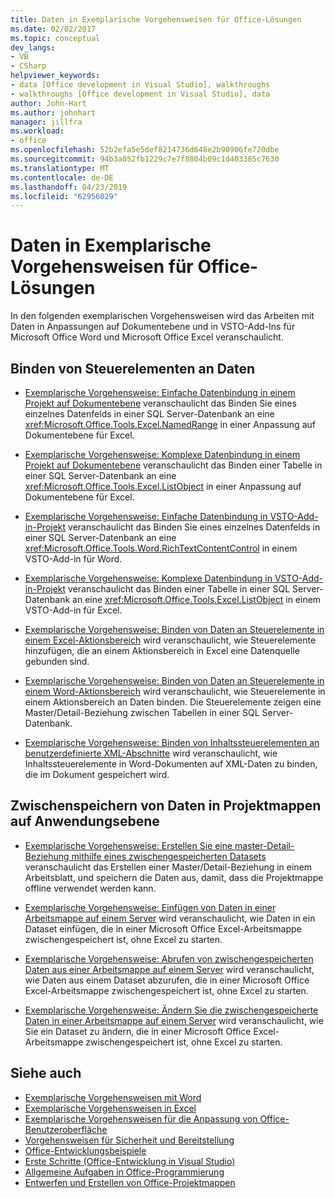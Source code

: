 ```yaml
---
title: Daten in Exemplarische Vorgehensweisen für Office-Lösungen
ms.date: 02/02/2017
ms.topic: conceptual
dev_langs:
- VB
- CSharp
helpviewer_keywords:
- data [Office development in Visual Studio], walkthroughs
- walkthroughs [Office development in Visual Studio], data
author: John-Hart
ms.author: johnhart
manager: jillfra
ms.workload:
- office
ms.openlocfilehash: 52b2efa5e5def8214736d648e2b90906fe720dbe
ms.sourcegitcommit: 94b3a052fb1229c7e7f8804b09c1d403385c7630
ms.translationtype: MT
ms.contentlocale: de-DE
ms.lasthandoff: 04/23/2019
ms.locfileid: "62956029"
---
```

# <a name="data-in-office-solutions-walkthroughs"></a>Daten in Exemplarische Vorgehensweisen für Office-Lösungen
  In den folgenden exemplarischen Vorgehensweisen wird das Arbeiten mit Daten in Anpassungen auf Dokumentebene und in VSTO-Add-Ins für Microsoft Office Word und Microsoft Office Excel veranschaulicht.

## <a name="bind-controls-to-data"></a>Binden von Steuerelementen an Daten
- [Exemplarische Vorgehensweise: Einfache Datenbindung in einem Projekt auf Dokumentebene](../vsto/walkthrough-simple-data-binding-in-a-document-level-project.md) veranschaulicht das Binden Sie eines einzelnes Datenfelds in einer SQL Server-Datenbank an eine <xref:Microsoft.Office.Tools.Excel.NamedRange> in einer Anpassung auf Dokumentebene für Excel.

- [Exemplarische Vorgehensweise: Komplexe Datenbindung in einem Projekt auf Dokumentebene](../vsto/walkthrough-complex-data-binding-in-a-document-level-project.md) veranschaulicht das Binden einer Tabelle in einer SQL Server-Datenbank an eine <xref:Microsoft.Office.Tools.Excel.ListObject> in einer Anpassung auf Dokumentebene für Excel.

- [Exemplarische Vorgehensweise: Einfache Datenbindung in VSTO-Add-in-Projekt](../vsto/walkthrough-simple-data-binding-in-vsto-add-in-project.md) veranschaulicht das Binden Sie eines einzelnes Datenfelds in einer SQL Server-Datenbank an eine <xref:Microsoft.Office.Tools.Word.RichTextContentControl> in einem VSTO-Add-in für Word.

- [Exemplarische Vorgehensweise: Komplexe Datenbindung in VSTO-Add-in-Projekt](../vsto/walkthrough-complex-data-binding-in-vsto-add-in-project.md) veranschaulicht das Binden einer Tabelle in einer SQL Server-Datenbank an eine <xref:Microsoft.Office.Tools.Excel.ListObject> in einem VSTO-Add-in für Excel.

- [Exemplarische Vorgehensweise: Binden von Daten an Steuerelemente in einem Excel-Aktionsbereich](../vsto/walkthrough-binding-data-to-controls-on-an-excel-actions-pane.md) wird veranschaulicht, wie Steuerelemente hinzufügen, die an einem Aktionsbereich in Excel eine Datenquelle gebunden sind.

- [Exemplarische Vorgehensweise: Binden von Daten an Steuerelemente in einem Word-Aktionsbereich](../vsto/walkthrough-binding-data-to-controls-on-a-word-actions-pane.md) wird veranschaulicht, wie Steuerelemente in einem Aktionsbereich an Daten binden. Die Steuerelemente zeigen eine Master/Detail-Beziehung zwischen Tabellen in einer SQL Server-Datenbank.

- [Exemplarische Vorgehensweise: Binden von Inhaltssteuerelementen an benutzerdefinierte XML-Abschnitte](../vsto/walkthrough-binding-content-controls-to-custom-xml-parts.md) wird veranschaulicht, wie Inhaltssteuerelemente in Word-Dokumenten auf XML-Daten zu binden, die im Dokument gespeichert wird.

## <a name="cache-data-in-document-level-solutions"></a>Zwischenspeichern von Daten in Projektmappen auf Anwendungsebene
- [Exemplarische Vorgehensweise: Erstellen Sie eine master-Detail-Beziehung mithilfe eines zwischengespeicherten Datasets](../vsto/walkthrough-creating-a-master-detail-relation-using-a-cached-dataset.md) veranschaulicht das Erstellen einer Master/Detail-Beziehung in einem Arbeitsblatt, und speichern die Daten aus, damit, dass die Projektmappe offline verwendet werden kann.

- [Exemplarische Vorgehensweise: Einfügen von Daten in einer Arbeitsmappe auf einem Server](../vsto/walkthrough-inserting-data-into-a-workbook-on-a-server.md) wird veranschaulicht, wie Daten in ein Dataset einfügen, die in einer Microsoft Office Excel-Arbeitsmappe zwischengespeichert ist, ohne Excel zu starten.

- [Exemplarische Vorgehensweise: Abrufen von zwischengespeicherten Daten aus einer Arbeitsmappe auf einem Server](../vsto/walkthrough-retrieving-cached-data-from-a-workbook-on-a-server.md) wird veranschaulicht, wie Daten aus einem Dataset abzurufen, die in einer Microsoft Office Excel-Arbeitsmappe zwischengespeichert ist, ohne Excel zu starten.

- [Exemplarische Vorgehensweise: Ändern Sie die zwischengespeicherte Daten in einer Arbeitsmappe auf einem Server](../vsto/walkthrough-changing-cached-data-in-a-workbook-on-a-server.md) wird veranschaulicht, wie Sie ein Dataset zu ändern, die in einer Microsoft Office Excel-Arbeitsmappe zwischengespeichert ist, ohne Excel zu starten.

## <a name="see-also"></a>Siehe auch
- [Exemplarische Vorgehensweisen mit Word](../vsto/walkthroughs-using-word.md)
- [Exemplarische Vorgehensweisen in Excel](../vsto/walkthroughs-using-excel.md)
- [Exemplarische Vorgehensweisen für die Anpassung von Office-Benutzeroberfläche](../vsto/office-ui-customization-walkthroughs.md)
- [Vorgehensweisen für Sicherheit und Bereitstellung](../vsto/security-and-deployment-walkthroughs.md)
- [Office-Entwicklungsbeispiele](../vsto/office-development-samples.md)
- [Erste Schritte &#40;Office-Entwicklung in Visual Studio&#41;](../vsto/getting-started-office-development-in-visual-studio.md)
- [Allgemeine Aufgaben in Office-Programmierung](../vsto/common-tasks-in-office-programming.md)
- [Entwerfen und Erstellen von Office-Projektmappen](../vsto/designing-and-creating-office-solutions.md)
